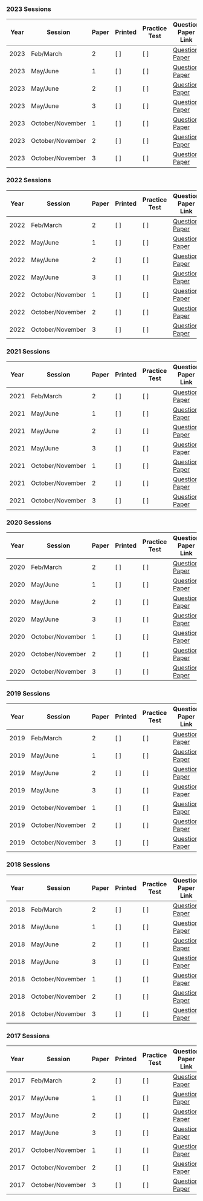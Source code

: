 ### 2023 Sessions

| Year | Session           | Paper | Printed | Practice Test | Question Paper Link | Mark Scheme Link |
|------|-------------------|-------|--------|--------------|---------------------|------------------|
| 2023 | Feb/March         | 2     |[ ]   |[ ]         | [Question Paper](https://dynamicpapers.com/wp-content/uploads/2015/09/0500_m23_qp_12.pdf) | [Mark Scheme](https://dynamicpapers.com/wp-content/uploads/2015/09/0500_m23_ms_12.pdf) |
| 2023 | May/June          | 1     | [ ]    |[ ]         | [Question Paper](https://dynamicpapers.com/wp-content/uploads/2015/09/0500_s23_qp_11.pdf) | [Mark Scheme](https://dynamicpapers.com/wp-content/uploads/2015/09/0500_s23_ms_11.pdf) |
| 2023 | May/June          | 2     |[ ]   |[ ]         | [Question Paper](https://dynamicpapers.com/wp-content/uploads/2015/09/0500_s23_qp_12.pdf) | [Mark Scheme](https://dynamicpapers.com/wp-content/uploads/2015/09/0500_s23_ms_12.pdf) |
| 2023 | May/June          | 3     |[ ]   |[ ]         | [Question Paper](https://dynamicpapers.com/wp-content/uploads/2015/09/0500_s23_qp_13.pdf) | [Mark Scheme](https://dynamicpapers.com/wp-content/uploads/2015/09/0500_s23_ms_13.pdf) |
| 2023 | October/November  | 1     | [ ]    | [ ]          | [Question Paper](https://dynamicpapers.com/wp-content/uploads/2015/09/0500_w23_qp_11.pdf) | [Mark Scheme](https://dynamicpapers.com/wp-content/uploads/2015/09/0500_w23_ms_11.pdf) |
| 2023 | October/November  | 2     | [ ]    | [ ]          | [Question Paper](https://dynamicpapers.com/wp-content/uploads/2015/09/0500_w23_qp_12.pdf) | [Mark Scheme](https://dynamicpapers.com/wp-content/uploads/2015/09/0500_w23_ms_12.pdf) |
| 2023 | October/November  | 3     | [ ]    | [ ]          | [Question Paper](https://dynamicpapers.com/wp-content/uploads/2015/09/0500_w23_qp_13.pdf) | [Mark Scheme](https://dynamicpapers.com/wp-content/uploads/2015/09/0500_w23_ms_13.pdf) |


### 2022 Sessions

| Year | Session           | Paper | Printed    | Practice Test | Question Paper Link | Mark Scheme Link |
|------|-------------------|-------|------------|---------------|---------------------|------------------|
| 2022 | Feb/March         | 2     | [ ]         |[ ]            | [Question Paper](https://dynamicpapers.com/wp-content/uploads/2015/09/0500_m22_qp_12.pdf) | [Mark Scheme](https://dynamicpapers.com/wp-content/uploads/2015/09/0500_m22_ms_12.pdf) |
| 2022 | May/June          | 1     | [ ]         |[ ]            | [Question Paper](https://dynamicpapers.com/wp-content/uploads/2015/09/0500_s22_qp_11.pdf) | [Mark Scheme](https://dynamicpapers.com/wp-content/uploads/2015/09/0500_s22_ms_11.pdf) |
| 2022 | May/June          | 2     | [ ]         | [ ]             | [Question Paper](https://dynamicpapers.com/wp-content/uploads/2015/09/0500_s22_qp_12.pdf) | [Mark Scheme](https://dynamicpapers.com/wp-content/uploads/2015/09/0500_s22_ms_12.pdf) |
| 2022 | May/June          | 3     | [ ]         | [ ]             | [Question Paper](https://dynamicpapers.com/wp-content/uploads/2015/09/0500_s22_qp_13.pdf) | [Mark Scheme](https://dynamicpapers.com/wp-content/uploads/2015/09/0500_s22_ms_13.pdf) |
| 2022 | October/November  | 1     | [ ]         | [ ]             | [Question Paper](https://dynamicpapers.com/wp-content/uploads/2015/09/0500_w22_qp_11.pdf) | [Mark Scheme](https://dynamicpapers.com/wp-content/uploads/2015/09/0500_w22_ms_11.pdf) |
| 2022 | October/November  | 2     | [ ]         | [ ]             | [Question Paper](https://dynamicpapers.com/wp-content/uploads/2015/09/0500_w22_qp_12.pdf) | [Mark Scheme](https://dynamicpapers.com/wp-content/uploads/2015/09/0500_w22_ms_12.pdf) |
| 2022 | October/November  | 3     | [ ]         | [ ]             | [Question Paper](https://dynamicpapers.com/wp-content/uploads/2015/09/0500_w22_qp_13.pdf) | [Mark Scheme](https://dynamicpapers.com/wp-content/uploads/2015/09/0500_w22_ms_13.pdf) |

### 2021 Sessions

| Year | Session           | Paper | Printed    | Practice Test | Question Paper Link | Mark Scheme Link |
|------|-------------------|-------|------------|---------------|---------------------|------------------|
| 2021 | Feb/March         | 2     | [ ]         | [ ]             | [Question Paper](https://dynamicpapers.com/wp-content/uploads/2015/09/0500_m21_qp_12.pdf) | [Mark Scheme](https://dynamicpapers.com/wp-content/uploads/2015/09/0500_m21_ms_12.pdf) |
| 2021 | May/June          | 1     | [ ]         | [ ]             | [Question Paper](https://dynamicpapers.com/wp-content/uploads/2015/09/0500_s21_qp_11.pdf) | [Mark Scheme](https://dynamicpapers.com/wp-content/uploads/2015/09/0500_s21_ms_11.pdf) |
| 2021 | May/June          | 2     | [ ]         | [ ]             | [Question Paper](https://dynamicpapers.com/wp-content/uploads/2015/09/0500_s21_qp_12.pdf) | [Mark Scheme](https://dynamicpapers.com/wp-content/uploads/2015/09/0500_s21_ms_12.pdf) |
| 2021 | May/June          | 3     | [ ]         | [ ]             | [Question Paper](https://dynamicpapers.com/wp-content/uploads/2015/09/0500_s21_qp_13.pdf) | [Mark Scheme](https://dynamicpapers.com/wp-content/uploads/2015/09/0500_s21_ms_13.pdf) |
| 2021 | October/November  | 1     | [ ]         |[ ]            | [Question Paper](https://dynamicpapers.com/wp-content/uploads/2015/09/0500_w21_qp_11.pdf) | [Mark Scheme](https://dynamicpapers.com/wp-content/uploads/2015/09/0500_w21_ms_11.pdf) |
| 2021 | October/November  | 2     |[ ]        |[ ]            | [Question Paper](https://dynamicpapers.com/wp-content/uploads/2015/09/0500_w21_qp_12.pdf) | [Mark Scheme](https://dynamicpapers.com/wp-content/uploads/2015/09/0500_w21_ms_12.pdf) |
| 2021 | October/November  | 3     | [ ]         |[ ]            | [Question Paper](https://dynamicpapers.com/wp-content/uploads/2015/09/0500_w21_qp_13.pdf) | [Mark Scheme](https://dynamicpapers.com/wp-content/uploads/2015/09/0500_w21_ms_13.pdf) |

### 2020 Sessions

| Year | Session           | Paper | Printed    | Practice Test | Question Paper Link | Mark Scheme Link |
|------|-------------------|-------|------------|---------------|---------------------|------------------|
| 2020 | Feb/March         | 2     | [ ]         | [ ]             | [Question Paper](https://dynamicpapers.com/wp-content/uploads/2015/09/0500_m20_qp_12.pdf) | [Mark Scheme](https://dynamicpapers.com/wp-content/uploads/2015/09/0500_m20_ms_12.pdf) |
| 2020 | May/June          | 1     | [ ]         | [ ]             | [Question Paper](https://dynamicpapers.com/wp-content/uploads/2015/09/0500_s20_qp_11.pdf) | [Mark Scheme](https://dynamicpapers.com/wp-content/uploads/2015/09/0500_s20_ms_11.pdf) |
| 2020 | May/June          | 2     | [ ]         | [ ]             | [Question Paper](https://dynamicpapers.com/wp-content/uploads/2015/09/0500_s20_qp_12.pdf) | [Mark Scheme](https://dynamicpapers.com/wp-content/uploads/2015/09/0500_s20_ms_12.pdf) |
| 2020 | May/June          | 3     | [ ]         | [ ]             | [Question Paper](https://dynamicpapers.com/wp-content/uploads/2015/09/0500_s20_qp_13.pdf) | [Mark Scheme](https://dynamicpapers.com/wp-content/uploads/2015/09/0500_s20_ms_13.pdf) |
| 2020 | October/November  | 1     | [ ]         | [ ]             | [Question Paper](https://dynamicpapers.com/wp-content/uploads/2015/09/0500_w20_qp_11.pdf) | [Mark Scheme](https://dynamicpapers.com/wp-content/uploads/2015/09/0500_w20_ms_11.pdf) |
| 2020 | October/November  | 2     | [ ]         | [ ]             | [Question Paper](https://dynamicpapers.com/wp-content/uploads/2015/09/0500_w20_qp_12.pdf) | [Mark Scheme](https://dynamicpapers.com/wp-content/uploads/2015/09/0500_w20_ms_12.pdf) |
| 2020 | October/November  | 3     | [ ]         | [ ]             | [Question Paper](https://dynamicpapers.com/wp-content/uploads/2015/09/0500_w20_qp_13.pdf) | [Mark Scheme](https://dynamicpapers.com/wp-content/uploads/2015/09/0500_w20_ms_13.pdf) |

### 2019 Sessions

| Year | Session           | Paper | Printed    | Practice Test | Question Paper Link | Mark Scheme Link |
|------|-------------------|-------|------------|---------------|---------------------|------------------|
| 2019 | Feb/March         | 2     | [ ]         | [ ]             | [Question Paper](https://dynamicpapers.com/wp-content/uploads/2015/09/0500_m19_qp_12.pdf) | [Mark Scheme](https://dynamicpapers.com/wp-content/uploads/2015/09/0500_m19_ms_12.pdf) |
| 2019 | May/June          | 1     | [ ]         | [ ]             | [Question Paper](https://dynamicpapers.com/wp-content/uploads/2015/09/0500_s19_qp_11.pdf) | [Mark Scheme](https://dynamicpapers.com/wp-content/uploads/2015/09/0500_s19_ms_11.pdf) |
| 2019 | May/June          | 2     | [ ]         | [ ]             | [Question Paper](https://dynamicpapers.com/wp-content/uploads/2015/09/0500_s19_qp_12.pdf) | [Mark Scheme](https://dynamicpapers.com/wp-content/uploads/2015/09/0500_s19_ms_12.pdf) |
| 2019 | May/June          | 3     | [ ]         | [ ]             | [Question Paper](https://dynamicpapers.com/wp-content/uploads/2015/09/0500_s19_qp_13.pdf) | [Mark Scheme](https://dynamicpapers.com/wp-content/uploads/2015/09/0500_s19_ms_13.pdf) |
| 2019 | October/November  | 1     | [ ]         | [ ]             | [Question Paper](https://dynamicpapers.com/wp-content/uploads/2015/09/0500_w19_qp_11.pdf) | [Mark Scheme](https://dynamicpapers.com/wp-content/uploads/2015/09/0500_w19_ms_11.pdf) |
| 2019 | October/November  | 2     | [ ]         | [ ]             | [Question Paper](https://dynamicpapers.com/wp-content/uploads/2015/09/0500_w19_qp_12.pdf) | [Mark Scheme](https://dynamicpapers.com/wp-content/uploads/2015/09/0500_w19_ms_12.pdf) |
| 2019 | October/November  | 3     | [ ]         | [ ]             | [Question Paper](https://dynamicpapers.com/wp-content/uploads/2015/09/0500_w19_qp_13.pdf) | [Mark Scheme](https://dynamicpapers.com/wp-content/uploads/2015/09/0500_w19_ms_13.pdf) |

### 2018 Sessions

| Year | Session           | Paper | Printed    | Practice Test | Question Paper Link | Mark Scheme Link |
|------|-------------------|-------|------------|---------------|---------------------|------------------|
| 2018 | Feb/March         | 2     | [ ]         | [ ]             | [Question Paper](https://dynamicpapers.com/wp-content/uploads/2015/09/0500_m18_qp_12.pdf) | [Mark Scheme](https://dynamicpapers.com/wp-content/uploads/2015/09/0500_m18_ms_12.pdf) |
| 2018 | May/June          | 1     | [ ]         | [ ]             | [Question Paper](https://dynamicpapers.com/wp-content/uploads/2015/09/0500_s18_qp_11.pdf) | [Mark Scheme](https://dynamicpapers.com/wp-content/uploads/2015/09/0500_s18_ms_11.pdf) |
| 2018 | May/June          | 2     | [ ]         | [ ]             | [Question Paper](https://dynamicpapers.com/wp-content/uploads/2015/09/0500_s18_qp_12.pdf) | [Mark Scheme](https://dynamicpapers.com/wp-content/uploads/2015/09/0500_s18_ms_12.pdf) |
| 2018 | May/June          | 3     | [ ]         | [ ]             | [Question Paper](https://dynamicpapers.com/wp-content/uploads/2015/09/0500_s18_qp_13.pdf) | [Mark Scheme](https://dynamicpapers.com/wp-content/uploads/2015/09/0500_s18_ms_13.pdf) |
| 2018 | October/November  | 1     | [ ]         | [ ]             | [Question Paper](https://dynamicpapers.com/wp-content/uploads/2015/09/0500_w18_qp_11.pdf) | [Mark Scheme](https://dynamicpapers.com/wp-content/uploads/2015/09/0500_w18_ms_11.pdf) |
| 2018 | October/November  | 2     | [ ]         | [ ]             | [Question Paper](https://dynamicpapers.com/wp-content/uploads/2015/09/0500_w18_qp_12.pdf) | [Mark Scheme](https://dynamicpapers.com/wp-content/uploads/2015/09/0500_w18_ms_12.pdf) |
| 2018 | October/November  | 3     | [ ]         | [ ]             | [Question Paper](https://dynamicpapers.com/wp-content/uploads/2015/09/0500_w18_qp_13.pdf) | [Mark Scheme](https://dynamicpapers.com/wp-content/uploads/2015/09/0500_w18_ms_13.pdf) |

### 2017 Sessions

| Year | Session           | Paper | Printed    | Practice Test | Question Paper Link | Mark Scheme Link |
|------|-------------------|-------|------------|---------------|---------------------|------------------|
| 2017 | Feb/March         | 2     | [ ]         | [ ]             | [Question Paper](https://dynamicpapers.com/wp-content/uploads/2015/09/0500_m17_qp_12.pdf) | [Mark Scheme](https://dynamicpapers.com/wp-content/uploads/2015/09/0500_m17_ms_12.pdf) |
| 2017 | May/June          | 1     | [ ]         | [ ]             | [Question Paper](https://dynamicpapers.com/wp-content/uploads/2015/09/0500_s17_qp_11.pdf) | [Mark Scheme](https://dynamicpapers.com/wp-content/uploads/2015/09/0500_s17_ms_11.pdf) |
| 2017 | May/June          | 2     | [ ]         | [ ]             | [Question Paper](https://dynamicpapers.com/wp-content/uploads/2015/09/0500_s17_qp_12.pdf) | [Mark Scheme](https://dynamicpapers.com/wp-content/uploads/2015/09/0500_s17_ms_12.pdf) |
| 2017 | May/June          | 3     | [ ]         | [ ]             | [Question Paper](https://dynamicpapers.com/wp-content/uploads/2015/09/0500_s17_qp_13.pdf) | [Mark Scheme](https://dynamicpapers.com/wp-content/uploads/2015/09/0500_s17_ms_13.pdf) |
| 2017 | October/November  | 1     | [ ]         | [ ]             | [Question Paper](https://dynamicpapers.com/wp-content/uploads/2015/09/0500_w17_qp_11.pdf) | [Mark Scheme](https://dynamicpapers.com/wp-content/uploads/2015/09/0500_w17_ms_11.pdf) |
| 2017 | October/November  | 2     | [ ]         | [ ]             | [Question Paper](https://dynamicpapers.com/wp-content/uploads/2015/09/0500_w17_qp_12.pdf) | [Mark Scheme](https://dynamicpapers.com/wp-content/uploads/2015/09/0500_w17_ms_12.pdf) |
| 2017 | October/November  | 3     | [ ]         | [ ]             | [Question Paper](https://dynamicpapers.com/wp-content/uploads/2015/09/0500_w17_qp_13.pdf) | [Mark Scheme](https://dynamicpapers.com/wp-content/uploads/2015/09/0500_w17_ms_13.pdf) |
